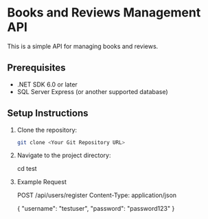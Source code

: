 # Books and Reviews Management API

This is a simple API for managing books and reviews.

## Prerequisites

* .NET SDK 6.0 or later
* SQL Server Express (or another supported database)

## Setup Instructions

1. Clone the repository:

   ```bash
   git clone <Your Git Repository URL>

2. Navigate to the project directory:
   
    cd test

3. Example Request

    POST /api/users/register
    Content-Type: application/json

    {
      "username": "testuser",
      "password": "password123"
    }